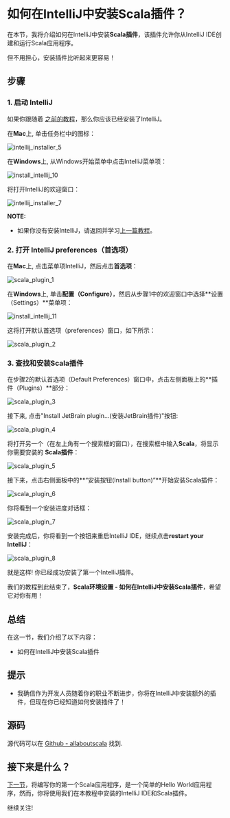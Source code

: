 # 如何在IntelliJ中安装Scala插件？


在本节，我将介绍如何在IntelliJ中安装**Scala插件**，该插件允许你从IntelliJ IDE创建和运行Scala应用程序。

但不用担心，安装插件比听起来更容易！

## 步骤

### 1. 启动 IntelliJ

如果你跟随着 [之前的教程](http://allaboutscala.com/tutorials/chapter-1-getting-familiar-intellij-ide/)，那么你应该已经安装了IntelliJ。

在**Mac**上, 单击任务栏中的图标：

![intellij_installer_5](http://allaboutscala.com/wp-content/uploads/2016/05/intellij_installer_5-1-1024x121.png)

在**Windows**上, 从Windows开始菜单中点击IntelliJ菜单项：

![install_intellij_10](http://allaboutscala.com/wp-content/uploads/2016/05/install_intellij_10-223x300.png)

将打开IntelliJ的欢迎窗口：

![intellij_installer_7](http://allaboutscala.com/wp-content/uploads/2016/05/intellij_installer_7-1024x696.png)

**NOTE:**

- 如果你没有安装IntelliJ，请返回并学习[上一篇教程](http://allaboutscala.com/tutorials/chapter-1-getting-familiar-intellij-ide/)。

### 2. 打开 IntelliJ preferences（首选项）

在**Mac**上, 点击菜单项IntelliJ，然后点击**首选项**：

![scala_plugin_1](http://allaboutscala.com/wp-content/uploads/2016/05/scala_plugin_1.png)


在**Windows**上, 单击**配置（Configure）**，然后从步骤1中的欢迎窗口中选择**设置（Settings）**菜单项：

![install_intellij_11](http://allaboutscala.com/wp-content/uploads/2016/05/install_intellij_11-1024x692.png)
 
这将打开默认首选项（preferences）窗口，如下所示：

![scala_plugin_2](http://allaboutscala.com/wp-content/uploads/2016/05/scala_plugin_2-1024x448.png)


### 3. 查找和安装Scala插件

在步骤2的默认首选项（Default Preferences）窗口中，点击左侧面板上的**插件（Plugins）**部分：

![scala_plugin_3](http://allaboutscala.com/wp-content/uploads/2016/05/scala_plugin_3-1024x519.png)

接下来, 点击"Install JetBrain plugin…(安装JetBrain插件)"按钮:

![scala_plugin_4](http://allaboutscala.com/wp-content/uploads/2016/05/scala_plugin_4-1024x519.png)

将打开另一个（在左上角有一个搜索框的窗口），在搜索框中输入**Scala**，将显示你需要安装的 **Scala插件**：

![scala_plugin_5](http://allaboutscala.com/wp-content/uploads/2016/05/scala_plugin_5-1024x651.png)

接下来，点击右侧面板中的**“安装按钮(Install button)”**开始安装Scala插件： 

![scala_plugin_6](http://allaboutscala.com/wp-content/uploads/2016/05/scala_plugin_6-1024x651.png)

你将看到一个安装进度对话框：

![scala_plugin_7](http://allaboutscala.com/wp-content/uploads/2016/05/scala_plugin_7-1024x246.png)

安装完成后，你将看到一个按钮来重启IntelliJ IDE，继续点击**restart your IntelliJ**：

![scala_plugin_8](http://allaboutscala.com/wp-content/uploads/2016/05/scala_plugin_8-1024x460.png)

就是这样! 你已经成功安装了第一个IntelliJ插件。

我们的教程到此结束了，**Scala环境设置 - 如何在IntelliJ中安装Scala插件**，希望它对你有用！

## 总结

在这一节，我们介绍了以下内容：

- 如何在IntelliJ中安装Scala插件

## 提示

- 我确信作为开发人员随着你的职业不断进步，你将在IntelliJ中安装额外的插件，但现在你已经知道如何安装插件了！


## 源码

源代码可以在 [Github - allaboutscala](https://github.com/nadimbahadoor/allaboutscala) 找到.

## 接下来是什么？

[下一节](1_5.md)，将编写你的第一个Scala应用程序，是一个简单的Hello World应用程序，然而，你将使用我们在本教程中安装的IntelliJ IDE和Scala插件。

继续关注!
